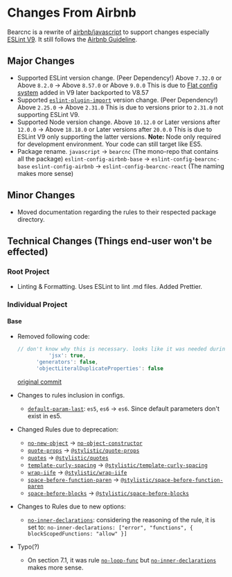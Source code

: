 # Changes From Airbnb

Bearcnc is a rewrite of [airbnb/javascript](https://github.com/airbnb/javascript) to support changes especially [ESLint V9](https://eslint.org/blog/2024/04/eslint-v9.0.0-released/). It still follows the [Airbnb Guideline](https://airbnb.io/javascript/).

## Major Changes

- Supported ESLint version change. (Peer Dependency!)
  Above `7.32.0` or Above `8.2.0` → Above `8.57.0` or Above `9.0.0` 
  This is due to [Flat config system](https://eslint.org/blog/2022/08/new-config-system-part-2/) added in V9 later backported to V8.57
- Supported [`eslint-plugin-import`](https://www.npmjs.com/package/eslint-plugin-import) version change. (Peer Dependency!)
  Above `2.25.0` → Above `2.31.0`
  This is due to versions prior to `2.31.0` not supporting ESLint V9.
- Supported Node version change.
  Above `10.12.0` or Later versions after `12.0.0` → Above `18.18.0` or Later versions after `20.0.0`
  This is due to ESLint V9 only supporting the latter versions.
  **Note:** Node only required for development environment. Your code can still target like ES5.
- Package rename.
  `javascript` → `bearcnc` (The mono-repo that contains all the package)
  `eslint-config-airbnb-base` → `eslint-config-bearcnc-base`
  `eslint-config-airbnb` → `eslint-config-bearcnc-react` (The naming makes more sense)

## Minor Changes

- Moved documentation regarding the rules to their respected package directory.

## Technical Changes (Things end-user won't be effected)

### Root Project

- Linting & Formatting.
  Uses ESLint to lint .md files. Added Prettier.

### Individual Project

#### Base

- Removed following code:
  ```js
  // don't know why this is necessary. looks like it was needed during eslint V2
  			'jsx': true,
        'generators': false,
        'objectLiteralDuplicateProperties': false
  ```

  [original commit](https://github.com/airbnb/javascript/commit/75807b9d5ead326be45f4719d81bda52d2bbb32a)

- Changes to rules inclusion in configs.
  - [`default-param-last`](https://eslint.org/docs/latest/rules/default-param-last): `es5`, `es6` → `es6`. Since default parameters don't exist in es5.

- Changed Rules due to deprecation:
  - [`no-new-object`](https://eslint.org/docs/latest/rules/no-new-object) → [`no-object-constructor`](https://eslint.org/docs/latest/rules/no-object-constructor)
  - [`quote-props`](https://eslint.org/docs/latest/rules/quote-props) → [`@stylistic/quote-props`](https://eslint.style/rules/quote-props)
  -  [`quotes`](https://eslint.org/docs/latest/rules/no-new-object) → [`@stylistic/quotes`](https://eslint.style/rules/quote-props)
  - [`template-curly-spacing`](https://eslint.org/docs/latest/rules/template-curly-spacing) → [`@stylistic/template-curly-spacing`](https://eslint.style/rules/template-curly-spacing)
  -  [`wrap-iife`](https://eslint.org/docs/latest/rules/wrap-iife) → [`@stylistic/wrap-iife`](https://eslint.style/rules/wrap-iife)
  -  [`space-before-function-paren`](https://eslint.org/docs/latest/rules/space-before-function-paren) → [`@stylistic/space-before-function-paren`](https://eslint.style/rules/space-before-function-paren)
  -  [`space-before-blocks`](https://eslint.org/docs/latest/rules/space-before-blocks) → [`@stylistic/space-before-blocks`](https://eslint.style/rules/space-before-blocks)

- Changes to Rules due to new options:
  - [`no-inner-declarations`](https://eslint.org/docs/latest/rules/no-inner-declarations): considering the reasoning of the rule, it is set to: `no-inner-declarations: ["error", "functions", { blockScopedFunctions: "allow" }]`

- Typo(?)
  - On section 7.1, it was rule [`no-loop-func`](https://eslint.org/docs/latest/rules/no-loop-func) but [`no-inner-declarations`](https://eslint.org/docs/latest/rules/no-inner-declarations) makes more sense.
